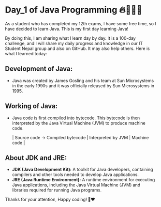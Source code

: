 # Day_1 of Java Programming 🔥👨🏻‍💻

As a student who has completed my 12th exams, I have some free time, so I have decided to learn Java. This is my first day learning Java!

By doing this, I am sharing what I learn day by day. It is a 100-day challenge, and I will share my daily progress and knowledge in our IT Student Nepal group and also on GitHub. It may also help others. Here is what I learned today:

## Development of Java:
- Java was created by James Gosling and his team at Sun Microsystems in the early 1990s and it was officially released by Sun Microsystems in 1995.

## Working of Java:
- Java code is first compiled into bytecode. This bytecode is then interpreted by the Java Virtual Machine (JVM) to produce machine code.

    | Source code -> Compiled bytecode | Interpreted by JVM | Machine code |

## About JDK and JRE:
- **JDK (Java Development Kit):** A toolkit for Java developers, containing compilers and other tools needed to develop Java applications.
- **JRE (Java Runtime Environment):** A runtime environment for executing Java applications, including the Java Virtual Machine (JVM) and libraries required for running Java programs.

Thanks for your attention, Happy coding! 🙏❤️
